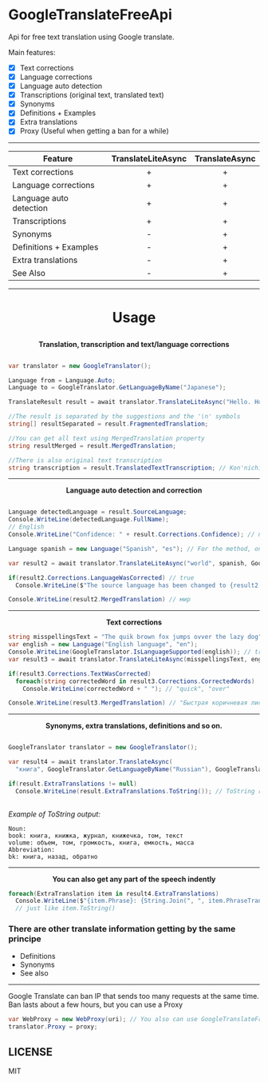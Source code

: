 # GoogleTranslateFreeApi
Api for free text translation using Google translate.

Main features:
- [x] Text corrections
- [x] Language corrections
- [x] Language auto detection
- [x] Transcriptions (original text, translated text)
- [x] Synonyms
- [x] Definitions + Examples
- [x] Extra translations
- [x] Proxy (Useful when getting a ban for a while)

---
| Feature                  | TranslateLiteAsync | TranslateAsync  |
| -------------------------|:------------------:|:---------------:|
| Text corrections         |         +          |         +       |
| Language corrections     |         +          |         +       |
| Language auto detection  |         +          |         +       |
| Transcriptions           |         +          |         +       |
| Synonyms                 |         -          |         +       |
| Definitions + Examples   |         -          |         +       |
| Extra translations       |         -          |         +       |
| See Also                 |         -          |         +       |
---

# <p align="center"> Usage </p>

<p align="center"><b>Translation, transcription and text/language corrections</b></p>

```C#

var translator = new GoogleTranslator();

Language from = Language.Auto;
Language to = GoogleTranslator.GetLanguageByName("Japanese");

TranslateResult result = await translator.TranslateLiteAsync("Hello. How are you?", from, to);

//The result is separated by the suggestions and the '\n' symbols
string[] resultSeparated = result.FragmentedTranslation;

//You can get all text using MergedTranslation property
string resultMerged = result.MergedTranslation;

//There is also original text transcription
string transcription = result.TranslatedTextTranscription; // Kon'nichiwa! Ogenkidesuka?

```
---
<p align="center"><b>Language auto detection and correction</b></p>

```C#

Language detectedLanguage = result.SourceLanguage;
Console.WriteLine(detectedLanguage.FullName);
// English
Console.WriteLine("Confidence: " + result.Corrections.Confidence); // number from 0 to 1

Language spanish = new Language("Spanish", "es"); // For the method, only the second parameter is important (ISO639)

var result2 = await translator.TranslateLiteAsync("world", spanish, GoogleTranslator.GetLanguageByName("Russian"));

if(result2.Corrections.LanguageWasCorrected) // true
  Console.WriteLine($"The source language has been changed to {result2.Corrections.CorrectedLanguage.FullName}");

Console.WriteLine(result2.MergedTranslation) // мир
```
---
<p align="center"><b>Text corrections</b></p>

```C#
string misspellingsText = "The quik brown fox jumps ovver the lazy dog"
var english = new Language("English language", "en");
Console.WriteLine(GoogleTranslator.IsLanguageSupported(english)); // true
var result3 = await translator.TranslateLiteAsync(misspellingsText, english, GoogleTranslator.GetLanguageByISO("ru"));

if(result3.Corrections.TextWasCorrected)
  foreach(string correctedWord in result3.Corrections.CorrectedWords)
    Console.WriteLine(correctedWord + " "); // "quick", "over"

Console.WriteLine(result3.MergedTranslation) // "Быстрая коричневая лиса прыгает через ленивую собаку"

```
---
<p align="center"><b>Synonyms, extra translations, definitions and so on. </b> </p>

```C#

GoogleTranslator translator = new GoogleTranslator();

var result4 = await translator.TranslateAsync(
  "книга", GoogleTranslator.GetLanguageByName("Russian"), GoogleTranslator.GetLanguageByName("English"));

if(result.ExtraTranslations != null)
  Console.WriteLine(result.ExtraTranslations.ToString()); // ToString returns friendly for reading string
  
```
_Example of ToString output:_ 

```
Noun:
book: книга, книжка, журнал, книжечка, том, текст
volume: объем, том, громкость, книга, емкость, масса
Abbreviation:
bk: книга, назад, обратно
```
---
<p align="center"><b>You can also get any part of the speech indently</b></p>

```C#
foreach(ExtraTranslation item in result4.ExtraTranslations)
  Console.WriteLine($"{item.Phrase}: {String.Join(", ", item.PhraseTranslations)}); 
  // just like item.ToString()
```
### There are other translate information getting by the same principe
- Definitions
- Synonyms
- See also

---
Google Translate can ban IP that sends too many requests at the same time. Ban lasts about a few hours, but you can use a Proxy
```C#
var WebProxy = new WebProxy(uri); // You also can use GoogleTranslateFreeApi.Proxy class for this
translator.Proxy = proxy;
```

## LICENSE
MIT
